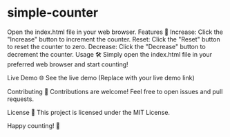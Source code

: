 # simple-counter

Open the index.html file in your web browser.
Features 🎨
Increase: Click the "Increase" button to increment the counter.
Reset: Click the "Reset" button to reset the counter to zero.
Decrease: Click the "Decrease" button to decrement the counter.
Usage 🛠️
Simply open the index.html file in your preferred web browser and start counting!

Live Demo 🌐
See the live demo (Replace with your live demo link)

Contributing 🤝
Contributions are welcome! Feel free to open issues and pull requests.

License 📝
This project is licensed under the MIT License.

Happy counting! 🎉
